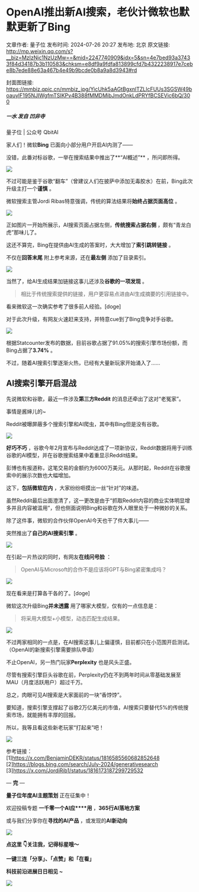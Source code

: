 # OpenAI推出新AI搜索，老伙计微软也默默更新了Bing

文章作者: 量子位
发布时间: 2024-07-26 20:27
发布地: 北京
原文链接: http://mp.weixin.qq.com/s?__biz=MzIzNjc1NzUzMw==&mid=2247740909&idx=5&sn=4e7bed93a37433f84d34187b3b110583&chksm=e8df9a9fdfa813899cfd7b4322238917e7cebe8b7ede88e63a467b4e49b9bcde0b8a9a8d3943#rd

封面图链接: https://mmbiz.qpic.cn/mmbiz_jpg/YicUhk5aAGtBgxnlTZLlcFUUs3SGSW49boauylF195NJIWgfmTSIKPv4B388fMMDMibJmdOnkLdPRYfBCSEVic6bQ/300

##### 一水 发自 凹非寺  
量子位 | 公众号 QbitAI

家人们！微软**Bing** 已面向小部分用户开启AI内测了——

没错，此番对标谷歌，一举在搜索结果中推出了**“AI概述”** ，所问即所得。

![](https://mmbiz.qpic.cn/mmbiz_png/YicUhk5aAGtBgxnlTZLlcFUUs3SGSW49bu6jM2QPcOraDMAib6zG7iajeXNptib66RXL4hRPicmCtAzYAia91QPn7Lsw/640?wx_fmt=png&from=appmsg)

不过可能是鉴于谷歌“翻车”（曾建议人们在披萨中添加无毒胶水）在前，Bing此次升级主打一个**谨慎** 。

微软搜索主管Jordi Ribas特意强调，传统的算法结果将**始终占据页面高位** 。

![](https://mmbiz.qpic.cn/mmbiz_jpg/YicUhk5aAGtBgxnlTZLlcFUUs3SGSW49b28KjxkkWdA7cdUqG17DogYDYBFD9E6mXVyEomkJLa42KwbLN9SnPcQ/640?wx_fmt=jpeg)

正如图片一开始所展示，AI搜索页面占据左侧，**传统搜索占据右侧** ，颇有“青龙白虎”那味儿了。

这还不算完，Bing在提供由AI生成的答案时，大大增加了**索引跳转链接** 。

不仅在**回答末尾** 附上参考来源，还在**最左侧** 添加了目录索引。

![](https://mmbiz.qpic.cn/mmbiz_png/YicUhk5aAGtBgxnlTZLlcFUUs3SGSW49beNL4rIiba6ESaQrxMTxfTv8ruZpgVvEa9cq4Wj4f8bLxpp5IgseVD2w/640?wx_fmt=png&from=appmsg)

当然了，给AI生成结果加链接这事儿还涉及**谷歌的一项发现** 。

> 相比于传统搜索提供的链接，用户更容易点进由AI生成摘要的引用链接中。

看来微软这一次确实参考了很多前人经验。[doge]

对于此次升级，有网友火速赶来支持，并特意cue到了Bing竞争对手谷歌。

![](https://mmbiz.qpic.cn/mmbiz_png/YicUhk5aAGtBgxnlTZLlcFUUs3SGSW49b9E4zQIxdcO8b8gtJmNeedzMHDPRSYJM9E88gAibzh3vq6CRuJ1VeO7g/640?wx_fmt=png&from=appmsg)

根据Statcounter发布的数据，目前谷歌占据了91.05%的搜索引擎市场份额，而Bing占据了**3.74%** 。

不过，随着AI搜索引擎逐渐火热，已经有大量新玩家开始涌入了……

## AI搜索引擎开启混战

先说微软和谷歌，最近一件涉及**第三方Reddit** 的消息还牵出了这对“老冤家”。

事情是酱婶儿的~

Reddit被曝屏蔽多个搜索引擎和AI爬虫，其中有Bing但是没有谷歌。

![](https://mmbiz.qpic.cn/mmbiz_png/YicUhk5aAGtBgxnlTZLlcFUUs3SGSW49b8se7gquvO5K7AmwzicXveIqLp41YRSlErPQHxib0u0szZJ1ToBWMOgDg/640?wx_fmt=png&from=appmsg)

**好巧不巧** ，谷歌今年2月宣布与Reddit达成了一项新协议，Reddit数据将用于训练谷歌的AI模型，并在谷歌搜索结果中着重显示Reddit结果。

彭博也有报道称，这笔交易的金额约为6000万美元。从那时起，Reddit在谷歌搜索中的展示次数也大幅增加。

这下，**包括微软在内** ，大家纷纷咂摸出一丝“针对”的味道。

虽然Reddit最后出面澄清了，这一更改是由于“抓取Reddit内容的商业实体明显增多并且内容被滥用”，但也侧面说明Bing和谷歌在外人眼里处于一种微妙的关系。

除了这件事，微软的合作伙伴OpenAI今天也干了件大事儿——

突然推出了**自己的AI搜索引擎** 。

![](https://mmbiz.qpic.cn/mmbiz_png/YicUhk5aAGtBgxnlTZLlcFUUs3SGSW49bu9xVqofAZ63aeJiczzRCgux80GHN3zqQAzHFKRtCfRlCVMOiavteKlSQ/640?wx_fmt=png&from=appmsg)

在引起一片热议的同时，有网友**在线问号脸** ：

> OpenAI与Microsoft的合作不是应该将GPT与Bing紧密集成吗？

![](https://mmbiz.qpic.cn/mmbiz_png/YicUhk5aAGtBgxnlTZLlcFUUs3SGSW49bDLLjQYibuEfQ1G5B0JM5iacdcRmCPYebyEcJGl5mH2ec6bBYw8bke7CA/640?wx_fmt=png&from=appmsg)

现在看来是打算各干各的了。[doge]

微软这次升级Bing**并未透露** 用了哪家大模型，仅有的一点信息是：

> 将采用大模型+小模型，动态匹配生成结果。

![](https://mmbiz.qpic.cn/mmbiz_png/YicUhk5aAGtBgxnlTZLlcFUUs3SGSW49bLhicYiaBLeGPt5fc3fhzz53r3d1JI9OaGB2NiaOyrhQrxeh34bPG4DByg/640?wx_fmt=png&from=appmsg)

不过两家相同的一点是，在AI搜索这事儿上偏谨慎，目前都只在小范围开启测试。（OpenAI的新搜索引擎需要排队申请）

不止OpenAI，另一热门玩家**Perplexity** 也是风头正盛。

尽管有搜索引擎巨头谷歌在前，Perplexity仍在不到两年时间从零基础发展至MAU（月度活跃用户）超过千万。

总之，肉眼可见AI搜索是大家面前的一块“香饽饽”。

要知道，搜索引擎支撑起了谷歌2万亿美元的市值，AI搜索只要替代5%的传统搜索市场，就能拥有丰厚的回报。

所以，我等且看这些新老玩家“打起来”吧！

![](https://mmbiz.qpic.cn/mmbiz_png/YicUhk5aAGtBgxnlTZLlcFUUs3SGSW49bsVDH0ibaSsvH3Ek09iaEHGr6vM2Eq2LNGanPyMQLFCr3a4ZCiaWPAMOVQ/640?wx_fmt=png&from=appmsg)

参考链接：  
[1]https://x.com/BenjaminDEKR/status/1816585560682852648  
[2]https://blogs.bing.com/search/July-2024/generativesearch  
[3]https://x.com/JordiRib1/status/1816173187299729532

— **完** —

**量子位年度AI主题策划** 正在征集中！

欢迎投稿专题 **一千零一个AI应****用** ，**365行AI落地方案**

或与我们分享你在**寻找的AI产品** ，或发现的**AI新动向**

![](https://mmbiz.qpic.cn/mmbiz_png/YicUhk5aAGtDpTavEwUl8aOlFLGHaPnaKXJcMUeJtGXVLliac6P6XxYHIKhnz0NPUgVvlrXAvJC33ibh8aYDdyudA/640?wx_fmt=png&from=appmsg)

  

**点这里 👇关注我，记得标星哦～**

**一键三连「分享」、「点赞」和「在看」**

**科技前沿进展日日相见 ~**

![](https://mmbiz.qpic.cn/mmbiz_svg/g9RQicMD01M0tYoRQT2cMQRmPS5ZDyrrfzeksiay90KaDzlGBH61icqHxmgFKfvfXtVuwTHV740CDLAaXU1LIfZyoJEpYKcRIiaE/640?wx_fmt=svg)

